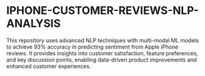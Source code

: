 # IPHONE-CUSTOMER-REVIEWS-NLP-ANALYSIS
This repository uses advanced NLP techniques with multi-modal ML models to achieve 93% accuracy in predicting sentiment from Apple iPhone reviews. It provides insights into customer satisfaction, feature preferences, and key discussion points, enabling data-driven product improvements and enhanced customer experiences.
